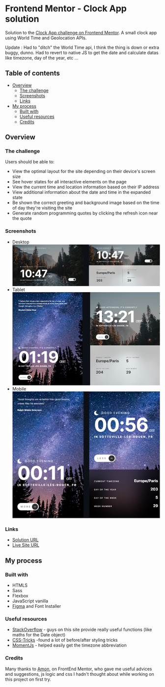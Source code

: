 # Frontend Mentor - Clock App solution

Solution to the [Clock App challenge on Frontend Mentor](https://www.frontendmentor.io/challenges/clock-app-LMFaxFwrM). A small clock app using World Time and Geolocation APIs. 

Update : Had to "ditch" the World Time api, I think the thing is down or extra buggy, dunno. Had to revert to native JS to get the date and calculate datas like timezone, day of the year, etc ...

## Table of contents

- [Overview](#overview)
  - [The challenge](#the-challenge)
  - [Screenshots](#screenshot)
  - [Links](#links)
- [My process](#my-process)
  - [Built with](#built-with)
  - [Useful resources](#useful-resources)
  - [Credits](#credits)

## Overview

### The challenge

Users should be able to:

- View the optimal layout for the site depending on their device's screen size
- See hover states for all interactive elements on the page
- View the current time and location information based on their IP address
- View additional information about the date and time in the expanded state
- Be shown the correct greeting and background image based on the time of day they're visiting the site
- Generate random programming quotes by clicking the refresh icon near the quote

### Screenshots

- Desktop  
![](./desktop.png)  
- Tablet  
![](./tablet.png)  
- Mobile  
![](./mobile.png)

### Links

- [Solution URL](https://www.frontendmentor.io/solutions/responsive-clock-app-html5-sass-and-vanilla-js-with-apis-TgsRp316u)  
- [Live Site URL](https://charlottesaidi.github.io/clock-app/) 

## My process

### Built with

- HTMLS
- Sass
- Flexbox
- JavaScript vanilla
- [Figma](https://www.figma.com/) and Font Installer

### Useful resources

- [StackOverflow](https://stackoverflow.com/) - guys on this site provide really useful functions (like maths for the Date object)
- [CSS-Tricks](https://css-tricks.com/) -found a lot of before/after styling tricks
- [MomentJs](https://momentjs.com/) - helped easily get the timezone abbreviation

### Credits  
Many thanks to [Amon](https://www.frontendmentor.io/profile/A-amon), on FrontEnd Mentor, who gave me useful advices and suggestions, js logic and css I hadn't thought about while working on this project on first try.

